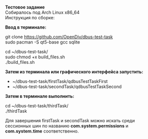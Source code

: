 **Тестовое задание**  
Собиралось под Arch Linux x86_64  
Инструкция по сборке:  

**Ввод в терминале:**  
  
git clone https://github.com/OpenDiv/dbus-test-task  
sudo pacman -S qt5-base gcc sqlite  
  
cd ~/dbus-test-task/  
sudo chmod +x build_files.sh  
./build_files.sh  

**Затем из терминала или графического интерфейса запустить:**  
  
- ~/dbus-test-task/firstTask/qdbusTestTaskFirst  
- ~/dbus-test-task/secondTask/qdbusTestTaskSecond  
  
**Затем в терминале выполнить:**  
  
cd ~/dbus-test-task/thirdTask/  
./thirdTask  


Для завершения firstTask и secondTask можно искать среди сессионных шин по названию **com.system.permissions** и **com.system.time** соответственно.
